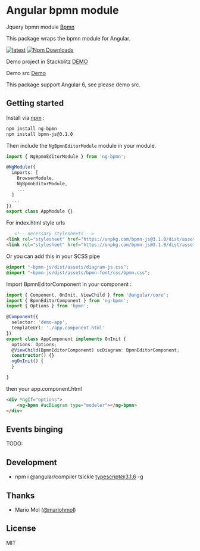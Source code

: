 # Angular bpmn module
Jquery bpmn module [Bpmn](https://bpmn.io) 

This package wraps the bpmn module for Angular.

[![latest](https://img.shields.io/npm/v/ng-bpmn/latest.svg)](http://www.npmjs.com/package/ng-bpmn) 
[![Npm Downloads](https://img.shields.io/npm/dt/ng-bpmn.svg?maxAge=2592000)](https://www.npmjs.com/package/ng-bpmn)

Demo project in Stackblitz [DEMO](https://stackblitz.com/edit/ng-bpmn)

Demo src [Demo](https://github.com/mariohmol/ng-bpmn/src/app/demo)

This package support Angular 6, see please demo src.


## Getting started

Install via [npm](http://npmjs.com) :

```bash
npm install ng-bpmn
npm install bpmn-js@3.1.0
```

Then include the `NgBpmnEditorModule` module in your module.

```typescript
import { NgBpmnEditorModule } from 'ng-bpmn';

@NgModule({
  imports: [
    BrowserModule,
    NgBpmnEditorModule,
    ...
  ]
  ...
})
export class AppModule {}
```
For index.html style urls 

```html
   <!-- necessary stylesheets -->
<link rel="stylesheet" href="https://unpkg.com/bpmn-js@3.1.0/dist/assets/diagram-js.css" />
<link rel="stylesheet" href="https://unpkg.com/bpmn-js@3.1.0/dist/assets/bpmn-font/css/bpmn.css" />
```

Or you can add this in your SCSS pipe 

```scss
@import "~bpmn-js/dist/assets/diagram-js.css";
@import "~bpmn-js/dist/assets/bpmn-font/css/bpmn.css";
```

Import BpmnEditorComponent in your component :

```typescript
import { Component, OnInit, ViewChild } from '@angular/core';
import { BpmnEditorComponent } from 'ng-bpmn';
import { Options } from 'bpmn';

@Component({
  selector: 'demo-app',
  templateUrl: './app.component.html'
})
export class AppComponent implements OnInit {
  options: Options;
  @ViewChild(BpmnEditorComponent) ucDiagram: BpmnEditorComponent;
  constructor() {}
  ngOnInit() {
  }

}
```
then your app.component.html

```html
<div *ngIf="options">
    <ng-bpmn #ucDiagram type="modeler"></ng-bpmn>
</div>
```

## Events binging

TODO: 

## Development

* npm i @angular/compiler tsickle typescript@3.1.6 -g

## Thanks

- Mario Mol ([@mariohmol](https://github.com/mariohmol))

## License

MIT
